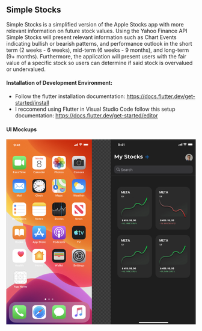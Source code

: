 ## Simple Stocks

Simple Stocks is a simplified version of the Apple Stocks app with more relevant information on future stock values. Using the Yahoo Finance API Simple Stocks will present relevant information such as Chart Events indicating bullish or bearish patterns, and performance outlook in the short term (2 weeks - 6 weeks), mid-term (6 weeks - 9 months), and long-term (9+ months). Furthermore, the application will present users with the fair value of a specific stock so users can determine if said stock is overvalued or undervalued.

#### Installation of Development Environment:
- Follow the flutter installation documentation: https://docs.flutter.dev/get-started/install
- I reccomend using Flutter in Visual Studio Code follow this setup documentation: https://docs.flutter.dev/get-started/editor

#### UI Mockups

![Alt text](figma\home_page.PNG)